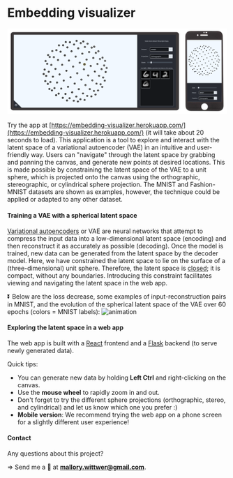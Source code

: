 # Embedding visualizer

![screenshot](https://github.com/MalloryWittwer/embedding-visualizer/blob/master/screenshots/screenshot.png?raw=true)

Try the app at [https://embedding-visualizer.herokuapp.com/](https://embedding-visualizer.herokuapp.com/) (it will take about 20 seconds to load). This application is a tool to explore and interact with the latent space of a variational autoencoder (VAE) in an intuitive and user-friendly way. Users can "navigate" through the latent space by grabbing and panning the canvas, and generate new points at desired locations. This is made possible by constraining the latent space of the VAE to a unit sphere, which is projected onto the canvas using the orthographic, stereographic, or cylindrical sphere projection. The MNIST and Fashion-MNIST datasets are shown as examples, however, the technique could be applied or adapted to any other dataset.

#### Training a VAE with a spherical latent space

[Variational autoencoders](https://en.wikipedia.org/wiki/Variational_autoencoder) or VAE are neural networks that attempt to compress the input data into a low-dimensional latent space (encoding) and then reconstruct it as accurately as possible (decoding). Once the model is trained, new data can be generated from the latent space by the decoder model. Here, we have constrained the latent space to lie on the surface of a (three-dimensional) unit sphere. Therefore, the latent space is [closed](https://en.wikipedia.org/wiki/Surface_(topology)#Closed_surfaces); it is compact, without any boundaries. Introducing this constraint facilitates viewing and navigating the latent space in the web app.

⏬ Below are the loss decrease, some examples of input-reconstruction pairs in MNIST, and the evolution of the spherical latent space of the VAE over 60 epochs (colors = MNIST labels):
![animation](https://github.com/MalloryWittwer/embedding-visualizer/blob/master/screenshots/anim_autoencoder.gif?raw=true)

#### Exploring the latent space in a web app

The web app is built with a [React](https://fr.reactjs.org/) frontend and a [Flask](https://flask.palletsprojects.com/en/2.0.x/) backend (to serve newly generated data).

Quick tips:
- You can generate new data by holding **Left Ctrl** and right-clicking on the canvas.
- Use the **mouse wheel** to rapidly zoom in and out. 
- Don't forget to try the different sphere projections (orthographic, stereo, and cylindrical) and let us know which one you prefer :)
- **Mobile version**: We recommend trying the web app on a phone screen for a slightly different user experience! 

#### Contact

Any questions about this project?

=> Send me a 📧 at **mallory.wittwer@gmail.com**.
